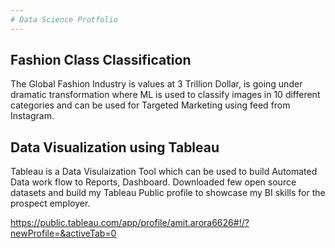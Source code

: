```yaml
---
# Data Science Protfolio
---
```


## Fashion Class Classification

The Global Fashion Industry is values at 3 Trillion Dollar, is going under dramatic transformation where ML is used to classify images in 10 different categories
and can be used for Targeted Marketing using feed from Instagram.


## Data Visualization using Tableau

Tableau is a Data Visulaization Tool which can be used to build Automated Data work flow to Reports, Dashboard. Downloaded few open source datasets and build my
Tableau Public profile to showcase my BI skills for the prospect employer.

https://public.tableau.com/app/profile/amit.arora6626#!/?newProfile=&activeTab=0


